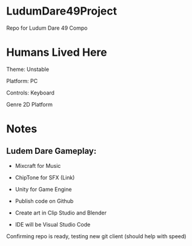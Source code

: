 # LudumDare49Project
Repo for Ludum Dare 49 Compo

# Humans Lived Here
Theme: Unstable

Platform: PC

Controls: Keyboard

Genre 2D Platform

# Notes

## Ludem Dare Gameplay:

* Mixcraft for Music

* ChipTone for SFX (Link)

* Unity for Game Engine

* Publish code on Github

* Create art in Clip Studio and Blender

* IDE will be Visual Studio Code

Confirming repo is ready, testing new git client (should help with speed)
